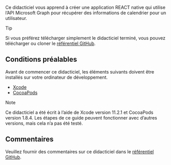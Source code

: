 <!-- markdownlint-disable MD002 MD041 -->

Ce didacticiel vous apprend à créer une application REACT native qui utilise l’API Microsoft Graph pour récupérer des informations de calendrier pour un utilisateur.

> [!TIP]
> Si vous préférez télécharger simplement le didacticiel terminé, vous pouvez télécharger ou cloner le [référentiel GitHub](https://github.com/microsoftgraph/msgraph-training-ios-objectivec).

## <a name="prerequisites"></a>Conditions préalables

Avant de commencer ce didacticiel, les éléments suivants doivent être installés sur votre ordinateur de développement.

- [Xcode](https://developer.apple.com/xcode/)
- [CocoaPods](https://cocoapods.org)

> [!NOTE]
> Ce didacticiel a été écrit à l’aide de Xcode version 11.2.1 et CocoaPods version 1.8.4. Les étapes de ce guide peuvent fonctionner avec d’autres versions, mais cela n’a pas été testé.

## <a name="feedback"></a>Commentaires

Veuillez fournir des commentaires sur ce didacticiel dans le [référentiel GitHub](https://github.com/microsoftgraph/msgraph-training-ios-objectivec).
